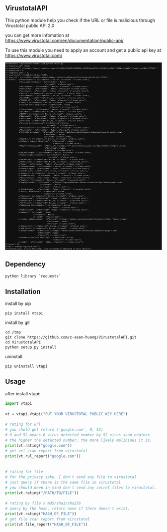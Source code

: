 VirustotalAPI
-------------
This python module help you check if the URL or file is malicious through Virustotal public API 2.0

you can get more infomation at https://www.virustotal.com/en/documentation/public-api/

To use this module you need to apply an account and get a public api key at https://www.virustotal.com/

[![Screenshot](vtapi_screenshot.jpg)](https://raw.githubusercontent.com/z-sean-huang/VirustotalAPI/master/vtapi_screenshot.jpg)

Dependency
----------
    python library `requests`

Installation
------------
install by pip

    pip install vtapi

install by git

    cd /tmp
    git clone https://github.com/z-sean-huang/VirustotalAPI.git
    cd VirustotalAPI
    python setup.py install

uninstall

    pip uninstall vtapi


Usage
-----
after install vtapi:
```python
import vtapi

vt = vtapi.VtApi("PUT YOUR VIRUSTOTAL PUBLIC KEY HERE")
    
# rating for url
# you shold get return ('google.com', 0, 52)
# 0 and 52 means 0 virus detected number by 52 virus scan engines
# the higher the detected number, the more likely malicious it is.
print(vt.rating("google.com"))
# get url scan report from virustotal
print(vt.rul_report("google.com"))


# rating for file
# for the privacy sake, I don't send any file to virustotal
# just query if there is the same file in virustotal
# you should keep in mind don't send any secret files to virustotal.
print(vt.rating("/PATH/TO/FILE"))

# rating by file's md5/sha1/sha256
# query by the hash, return none if there doesn't exist.
print(vt.rating("HASH_OF_FILE"))
# get file scan report from virustotal
print(vt.file_report("HASH_OF_FILE"))
```
